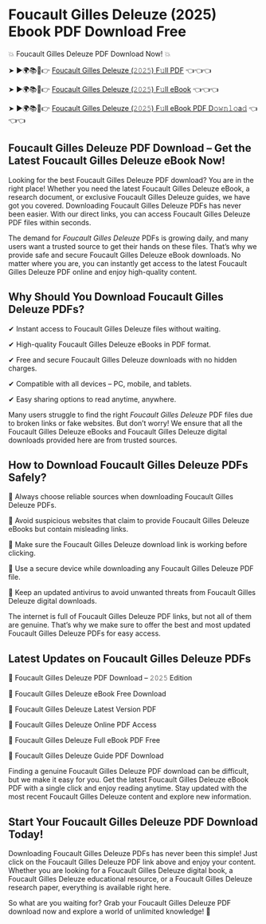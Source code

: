 # Foucault Gilles Deleuze (2025) Ebook PDF Download Free

💥 Foucault Gilles Deleuze PDF Download Now! 💥

➤ ►🌍📚📱👉 [Foucault Gilles Deleuze (𝟸𝟶𝟸𝟻) F𝚞ll PDF](https://getpdf.xyz/foucault-gilles-deleuze) 👈👈👈


➤ ►🌍📚📱👉 [Foucault Gilles Deleuze (𝟸𝟶𝟸𝟻) F𝚞ll eBook](https://getpdf.xyz/foucault-gilles-deleuze) 👈👈👈


➤ ►🌍📚📱👉 [Foucault Gilles Deleuze (𝟸𝟶𝟸𝟻) F𝚞ll eBook PDF D𝚘𝚠𝚗𝚕𝚘a𝚍](https://getpdf.xyz/foucault-gilles-deleuze) 👈👈👈


## Foucault Gilles Deleuze PDF Download – Get the Latest Foucault Gilles Deleuze eBook Now!

Looking for the best Foucault Gilles Deleuze PDF download? You are in the right place! Whether you need the latest Foucault Gilles Deleuze eBook, a research document, or exclusive Foucault Gilles Deleuze guides, we have got you covered. Downloading Foucault Gilles Deleuze PDFs has never been easier. With our direct links, you can access Foucault Gilles Deleuze PDF files within seconds.

The demand for *Foucault Gilles Deleuze* PDFs is growing daily, and many users want a trusted source to get their hands on these files. That’s why we provide safe and secure Foucault Gilles Deleuze eBook downloads. No matter where you are, you can instantly get access to the latest Foucault Gilles Deleuze PDF online and enjoy high-quality content.

## Why Should You Download Foucault Gilles Deleuze PDFs?

✔ Instant access to Foucault Gilles Deleuze files without waiting.

✔ High-quality Foucault Gilles Deleuze eBooks in PDF format.

✔ Free and secure Foucault Gilles Deleuze downloads with no hidden charges.

✔ Compatible with all devices – PC, mobile, and tablets.

✔ Easy sharing options to read anytime, anywhere.

Many users struggle to find the right *Foucault Gilles Deleuze* PDF files due to broken links or fake websites. But don’t worry! We ensure that all the Foucault Gilles Deleuze eBooks and Foucault Gilles Deleuze digital downloads provided here are from trusted sources.

## How to Download Foucault Gilles Deleuze PDFs Safely?

📌 Always choose reliable sources when downloading Foucault Gilles Deleuze PDFs.

📌 Avoid suspicious websites that claim to provide Foucault Gilles Deleuze eBooks but contain misleading links.

📌 Make sure the Foucault Gilles Deleuze download link is working before clicking.

📌 Use a secure device while downloading any Foucault Gilles Deleuze PDF file.

📌 Keep an updated antivirus to avoid unwanted threats from Foucault Gilles Deleuze digital downloads.

The internet is full of Foucault Gilles Deleuze PDF links, but not all of them are genuine. That’s why we make sure to offer the best and most updated Foucault Gilles Deleuze PDFs for easy access.

## Latest Updates on Foucault Gilles Deleuze PDFs

🔹 Foucault Gilles Deleuze PDF Download – 𝟸𝟶𝟸𝟻 Edition

🔹 Foucault Gilles Deleuze eBook Free Download

🔹 Foucault Gilles Deleuze Latest Version PDF

🔹 Foucault Gilles Deleuze Online PDF Access

🔹 Foucault Gilles Deleuze Full eBook PDF Free

🔹 Foucault Gilles Deleuze Guide PDF Download

Finding a genuine Foucault Gilles Deleuze PDF download can be difficult, but we make it easy for you. Get the latest Foucault Gilles Deleuze eBook PDF with a single click and enjoy reading anytime. Stay updated with the most recent Foucault Gilles Deleuze content and explore new information.

## Start Your Foucault Gilles Deleuze PDF Download Today!

Downloading Foucault Gilles Deleuze PDFs has never been this simple! Just click on the Foucault Gilles Deleuze PDF link above and enjoy your content. Whether you are looking for a Foucault Gilles Deleuze digital book, a Foucault Gilles Deleuze educational resource, or a Foucault Gilles Deleuze research paper, everything is available right here.

So what are you waiting for? Grab your Foucault Gilles Deleuze PDF download now and explore a world of unlimited knowledge! 🚀